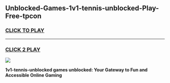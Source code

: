 
## Unblocked-Games-1v1-tennis-unblocked-Play-Free-tpcon
<h3>
<a href="https://premium76.site?title=1v1-tennis-unblocked&ref=23A">CLICK TO PLAY</a></h3>
<hr>

<h3>
<a href="https://premium76.site?title=1v1-tennis-unblocked&ref=23A">CLICK 2 PLAY</a>
  
</h3>

<a href="https://premium76.site?title=1v1-tennis-unblocked&ref=23A"><img src="https://clearcache.store/games.png"></a>


**1v1-tennis-unblocked games unblocked: Your Gateway to Fun and Accessible Online Gaming**
